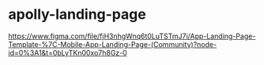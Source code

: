 # apolly-landing-page
https://www.figma.com/file/fjH3nhgWnq6t0LuTSTmJ7i/App-Landing-Page-Template-%7C-Mobile-App-Landing-Page-(Community)?node-id=0%3A1&t=0bLyTKn00xo7h8Gz-0
